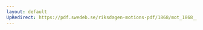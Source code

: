 ```yaml
---
layout: default
UpRedirect: https://pdf.swedeb.se/riksdagen-motions-pdf/1868/mot_1868__ak__00271/mot_1868__ak__00271_006.pdf
---
```

